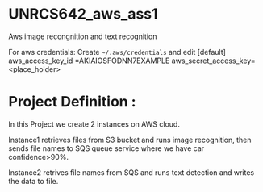 # UNRCS642_aws_ass1
Aws image recongnition and text recognition

For aws credentials: 
Create ``` ~/.aws/credentials ``` and edit 
[default]
aws_access_key_id =AKIAIOSFODNN7EXAMPLE 
aws_secret_access_key=<place_holder>

# Project Definition : 

In this Project we create 2 instances on AWS cloud.

Instance1 retrieves files from S3 bucket and runs image recognition, then sends file names to SQS queue service where we have car confidence>90%. 

Instance2 retrives file names from SQS and runs text detection and writes the data to file. 
